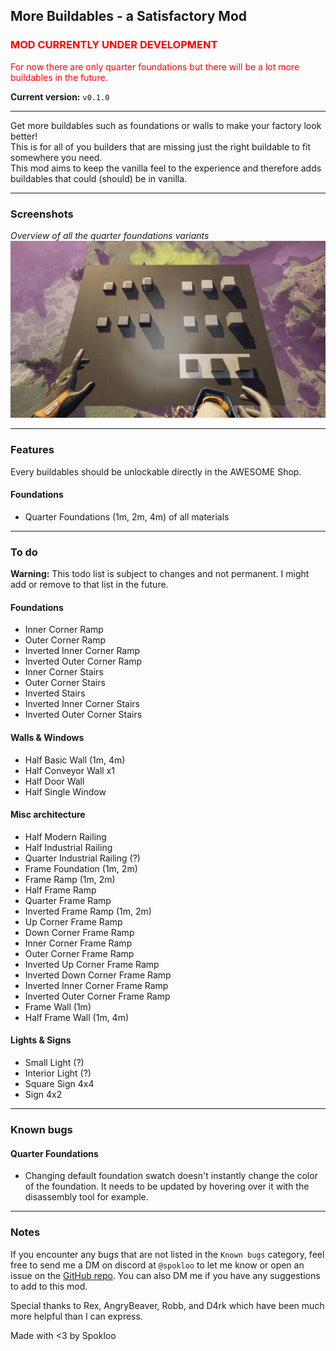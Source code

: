 ## More Buildables - a Satisfactory Mod

### <span style="color:red">MOD CURRENTLY UNDER DEVELOPMENT</span>

<span style="color:red">For now there are only quarter foundations but there will be a lot more buildables in the future.</span>

**Current version:** `v0.1.0`

---

Get more buildables such as foundations or walls to make your factory look better!\
This is for all of you builders that are missing just the right buildable to fit somewhere you need.\
This mod aims to keep the vanilla feel to the experience and therefore adds buildables that could (should) be in vanilla.

---

### Screenshots

*Overview of all the quarter foundations variants*
![Overview of all the quarter foundations variants](https://github.com/Spokloo/Satisfactory-MoreBuildables-Mod/blob/master/Resources/Screenshots/QuarterFoundationsOverview.png "Overview of all the quarter foundations variants")

---

### Features

Every buildables should be unlockable directly in the AWESOME Shop.

#### Foundations

- Quarter Foundations (1m, 2m, 4m) of all materials

---

### To do

**Warning:** This todo list is subject to changes and not permanent. I might add or remove to that list in the future.

#### Foundations

- Inner Corner Ramp
- Outer Corner Ramp
- Inverted Inner Corner Ramp
- Inverted Outer Corner Ramp
- Inner Corner Stairs
- Outer Corner Stairs
- Inverted Stairs
- Inverted Inner Corner Stairs
- Inverted Outer Corner Stairs

#### Walls & Windows

- Half Basic Wall (1m, 4m)
- Half Conveyor Wall x1
- Half Door Wall
- Half Single Window

#### Misc architecture

- Half Modern Railing
- Half Industrial Railing
- Quarter Industrial Railing (?)
- Frame Foundation (1m, 2m)
- Frame Ramp (1m, 2m)
- Half Frame Ramp
- Quarter Frame Ramp
- Inverted Frame Ramp (1m, 2m)
- Up Corner Frame Ramp
- Down Corner Frame Ramp
- Inner Corner Frame Ramp
- Outer Corner Frame Ramp
- Inverted Up Corner Frame Ramp
- Inverted Down Corner Frame Ramp
- Inverted Inner Corner Frame Ramp
- Inverted Outer Corner Frame Ramp
- Frame Wall (1m)
- Half Frame Wall (1m, 4m)

#### Lights & Signs

- Small Light (?)
- Interior Light (?)
- Square Sign 4x4
- Sign 4x2

---

### Known bugs

#### Quarter Foundations

- Changing default foundation swatch doesn't instantly change the color of the foundation. It needs to be updated by hovering over it with the disassembly tool for example.

---

### Notes

If you encounter any bugs that are not listed in the `Known bugs` category, feel free to send me a DM on discord at `@spokloo` to let me know or open an issue on the [GitHub repo](https://github.com/Spokloo/Satisfactory-MoreBuildables-Mod/issues). You can also DM me if you have any suggestions to add to this mod.

Special thanks to Rex, AngryBeaver, Robb, and D4rk which have been much more helpful than I can express.

Made with <3 by Spokloo
